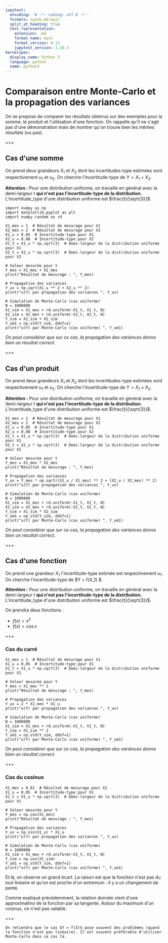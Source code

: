 ```yaml
---
jupytext:
  encoding: '# -*- coding: utf-8 -*-'
  formats: ipynb,md:myst
  split_at_heading: true
  text_representation:
    extension: .md
    format_name: myst
    format_version: 0.13
    jupytext_version: 1.10.3
kernelspec:
  display_name: Python 3
  language: python
  name: python3
---
```


# Comparaison entre Monte-Carlo et la propagation des variances

On se propose de comparer les résultats obtenus sur des exemples pour la somme, le produit et l'utilisation d'une fonction. On rappelle qu'il ne s'agit pas d'une démonstration mais de montrer qu'on trouve bien les mêmes résultats (ou pas).

+++

## Cas d'une somme
On prend deux grandeurs $X_1$ et $X_2$ dont les incertitudes-type estimées sont respectivement $u_1$ et $u_2$. On cherche l'incertitude-type de $Y = X_1 + X_2$.

__Attention :__ Pour une distribution uniforme, on travaille en général avec la demi-largeur $t$ __qui n'est pas l'incertitude-type de la distribution.__ L'incertitude_type d'une distribution uniforme est $\frac{t}{\sqrt{3}}$.

```{code-cell} ipython3
import numpy as np
import matplotlib.pyplot as plt
import numpy.random as rd

X1_mes = 1  # Résultat de mesurage pour X1
X2_mes = 2  # Résultat de mesurage pour X2
X1_u = 0.05  # Incertitude-type pour X1
X2_u = 0.08  # Incertitude-type pour X2
X1_t = X1_u * np.sqrt(3)  # Demi-largeur de la distribution uniforme pour X1
X2_t = X2_u * np.sqrt(3)  # Demi-largeur de la distribution uniforme pour X2

# Valeur mesurée pour Y
Y_mes = X1_mes + X2_mes
print("Résultat de mesurage : ", Y_mes)

# Propagation des variances
Y_uv = np.sqrt(X1_u ** 2 + X2_u ** 2)
print("u(Y) par propagation des variances ", Y_uv)

# Simulation de Monte-Carlo (cas uniforme)
N = 1000000
X1_sim = X1_mes + rd.uniform(-X1_t, X1_t, N)
X2_sim = X2_mes + rd.uniform(-X2_t, X2_t, N)
Y_sim = X1_sim + X2_sim
Y_um1 = np.std(Y_sim, ddof=1)
print("u(Y) par Monte-Carlo (cas uniforme) ", Y_um1)
```

_On peut considérer que sur ce cas, la propagation des variances donne bien un résultat correct._

+++

## Cas d'un produit
On prend deux grandeurs $X_1$ et $X_2$ dont les incertitudes-type estimées sont respectivement $u_1$ et $u_2$. On cherche l'incertitude-type de $Y = X_1 \times X_2$.

__Attention :__ Pour une distribution uniforme, on travaille en général avec la demi-largeur $t$ __qui n'est pas l'incertitude-type de la distribution.__ L'incertitude_type d'une distribution uniforme est $\frac{t}{\sqrt{3}}$.

```{code-cell} ipython3
X1_mes = 1  # Résultat de mesurage pour X1
X2_mes = 2  # Résultat de mesurage pour X2
X1_u = 0.05  # Incertitude-type pour X1
X2_u = 0.08  # Incertitude-type pour X2
X1_t = X1_u * np.sqrt(3)  # Demi-largeur de la distribution uniforme pour X1
X2_t = X2_u * np.sqrt(3)  # Demi-largeur de la distribution uniforme pour X2

# Valeur mesurée pour Y
Y_mes = X1_mes * X2_mes
print("Résultat de mesurage : ", Y_mes)

# Propagation des variances
Y_uv = Y_mes * np.sqrt((X1_u / X1_mes) ** 2 + (X2_u / X2_mes) ** 2)
print("u(Y) par propagation des variances ", Y_uv)

# Simulation de Monte-Carlo (cas uniforme)
N = 1000000
X1_sim = X1_mes + rd.uniform(-X1_t, X1_t, N)
X2_sim = X2_mes + rd.uniform(-X2_t, X2_t, N)
Y_sim = X1_sim * X2_sim
Y_um1 = np.std(Y_sim, ddof=1)
print("u(Y) par Monte-Carlo (cas uniforme) ", Y_um1)
```

_On peut considérer que sur ce cas, la propagation des variances donne bien un résultat correct._

+++

## Cas d'une fonction
On prend une grandeur $X_1$ l'incertitude-type estimée est respectivement $u_1$. On cherche l'incertitude-type de $Y = f(X_1) $.


__Attention :__ Pour une distribution uniforme, on travaille en général avec la demi-largeur $t$ __qui n'est pas l'incertitude-type de la distribution.__ L'incertitude_type d'une distribution uniforme est $\frac{t}{\sqrt{3}}$.

On prendra deux fonctions :
* $f(x) = x^2$
* $f(x) = \cos x$

+++

### Cas du carré

```{code-cell} ipython3
X1_mes = 1  # Résultat de mesurage pour X1
X1_u = 0.05  # Incertitude-type pour X1
X1_t = X1_u * np.sqrt(3)  # Demi-largeur de la distribution uniforme pour X1

# Valeur mesurée pour Y
Y_mes = X1_mes ** 2
print("Résultat de mesurage : ", Y_mes)

# Propagation des variances
Y_uv = 2 * X1_mes * X1_u
print("u(Y) par propagation des variances ", Y_uv)

# Simulation de Monte-Carlo (cas uniforme)
N = 1000000
X1_sim = X1_mes + rd.uniform(-X1_t, X1_t, N)
Y_sim = X1_sim ** 2
Y_um1 = np.std(Y_sim, ddof=1)
print("u(Y) par Monte-Carlo (cas uniforme) ", Y_um1)
```

_On peut considérer que sur ce cas, la propagation des variances donne bien un résultat correct._

+++

### Cas du cosinus

```{code-cell} ipython3
X1_mes = 0.01  # Résultat de mesurage pour X1
X1_u = 0.05  # Incertitude-type pour X1
X1_t = X1_u * np.sqrt(3)  # Demi-largeur de la distribution uniforme pour X1

# Valeur mesurée pour Y
Y_mes = np.cos(X1_mes)
print("Résultat de mesurage : ", Y_mes)

# Propagation des variances
Y_uv = np.sin(X1_u) * X1_u
print("u(Y) par propagation des variances ", Y_uv)

# Simulation de Monte-Carlo (cas uniforme)
N = 1000000
X1_sim = X1_mes + rd.uniform(-X1_t, X1_t, N)
Y_sim = np.cos(X1_sim)
Y_um1 = np.std(Y_sim, ddof=1)
print("u(Y) par Monte-Carlo (cas uniforme) ", Y_um1)
```

Et là, on observe un grand écart. La raison est que la fonction n'est pas du tout linéaire et qu'on est proche d'un extremum : il y a un changement de pente.

Comme expliqué précédemment, la relation donnée vient d'une approximatino de la fonction par sa tangente. Autour du maximum d'un cosinus, ce n'est pas valable.

+++

```{important}
On retiendra que le cas $Y = f(X)$ pose souvent des problèmes (quand la fonction n'est pas linéaire). Il est souvent préférable d'utiliser Monte-Carlo dans ce cas là.
```

```{code-cell} ipython3

```
